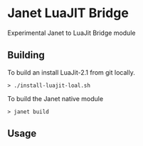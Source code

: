 # Janet LuaJIT Bridge

Experimental Janet to LuaJit Bridge module

## Building 

To build an install LuaJit-2.1 from git locally.

```
> ./install-luajit-loal.sh

```

To build the Janet native module

```
> janet build

```

## Usage




